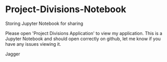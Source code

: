 # Project-Divisions-Notebook
Storing Jupyter Notebook for sharing

Please open 'Project Divisions Application' to view my application. This is a Jupyter Notebook and should open correctly on github,
let me know if you have any issues viewing it.

Jagger
